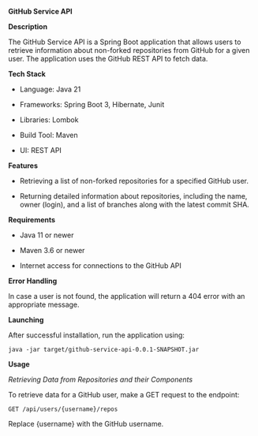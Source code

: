 **GitHub Service API**

**Description**

The GitHub Service API is a Spring Boot application that allows users to retrieve information about non-forked repositories from GitHub for a given user. The application uses the GitHub REST API to fetch data.

**Tech Stack**

- Language: Java 21

- Frameworks: Spring Boot 3, Hibernate, Junit

- Libraries: Lombok

- Build Tool: Maven

- UI: REST API

**Features**

- Retrieving a list of non-forked repositories for a specified GitHub user.

- Returning detailed information about repositories, including the name, owner (login), and a list of branches along with the latest commit SHA.

**Requirements**

- Java 11 or newer

- Maven 3.6 or newer

- Internet access for connections to the GitHub API

**Error Handling**

In case a user is not found, the application will return a 404 error with an appropriate message.

**Launching**

After successful installation, run the application using:

`java -jar target/github-service-api-0.0.1-SNAPSHOT.jar`

**Usage**

_Retrieving Data from Repositories and their Components_

To retrieve data for a GitHub user, make a GET request to the endpoint:

`GET /api/users/{username}/repos`

Replace {username} with the GitHub username.
